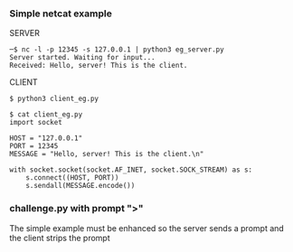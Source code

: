 ### Simple netcat example

SERVER

```
─$ nc -l -p 12345 -s 127.0.0.1 | python3 eg_server.py
Server started. Waiting for input...
Received: Hello, server! This is the client.
```

CLIENT

```
$ python3 client_eg.py

$ cat client_eg.py 
import socket

HOST = "127.0.0.1"
PORT = 12345
MESSAGE = "Hello, server! This is the client.\n"

with socket.socket(socket.AF_INET, socket.SOCK_STREAM) as s:
    s.connect((HOST, PORT))
    s.sendall(MESSAGE.encode())
```

### challenge.py with prompt ">"

The simple example must be enhanced so the server sends a prompt and the client strips the prompt 

